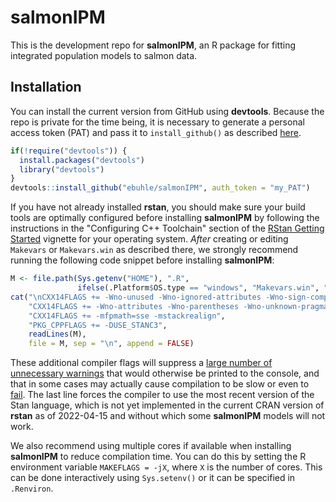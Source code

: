 # salmonIPM

This is the development repo for **salmonIPM**, an R package for fitting integrated population models to salmon data.

## Installation

You can install the current version from GitHub using **devtools**. Because the repo is private for the time being, it is necessary to generate a personal access token (PAT) and pass it to `install_github()` as described [here](https://stackoverflow.com/questions/21171142/how-to-install-r-package-from-private-repo-using-devtools-install-github).

```r
if(!require("devtools")) {
  install.packages("devtools")
  library("devtools")
}
devtools::install_github("ebuhle/salmonIPM", auth_token = "my_PAT")
```

If you have not already installed **rstan**, you should make sure your build tools are optimally configured before installing **salmonIPM** by following the instructions in the "Configuring C++ Toolchain" section of the [RStan Getting Started](https://github.com/stan-dev/rstan/wiki/RStan-Getting-Started) vignette for your operating system. *After* creating or editing `Makevars` or `Makevars.win` as described there, we strongly recommend running the following code snippet before installing **salmonIPM**:

```r
M <- file.path(Sys.getenv("HOME"), ".R", 
               ifelse(.Platform$OS.type == "windows", "Makevars.win", "Makevars"))
cat("\nCXX14FLAGS += -Wno-unused -Wno-ignored-attributes -Wno-sign-compare -Wno-deprecated-declarations",
    "CXX14FLAGS += -Wno-attributes -Wno-parentheses -Wno-unknown-pragmas -Wno-infinite-recursion",
    "CXX14FLAGS += -mfpmath=sse -mstackrealign",
    "PKG_CPPFLAGS += -DUSE_STANC3",
    readLines(M),
    file = M, sep = "\n", append = FALSE)
```

These additional compiler flags will suppress a [large number of unnecessary warnings](https://github.com/kaskr/adcomp/issues/321) that would otherwise be printed to the console, and that in some cases may actually cause compilation to be slow or even to [fail](https://discourse.mc-stan.org/t/pkgbuild-compile-dll-on-previously-working-rstantools-based-package-fails-with-file-too-big-error/21938). The last line forces the compiler to use the most recent version of the Stan language, which is not yet implemented in the current CRAN version of **rstan** as of 2022-04-15 and without which some **salmonIPM** models will not work.

We also recommend using multiple cores if available when installing **salmonIPM** to reduce compilation time. You can do this by setting the R environment variable `MAKEFLAGS = -jX`, where `X` is the number of cores. This can be done interactively using `Sys.setenv()` or it can be specified in `.Renviron`.
